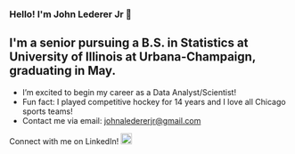 ### Hello! I'm John Lederer Jr 👋

## I'm a senior pursuing a B.S. in Statistics at University of Illinois at Urbana-Champaign, graduating in May.

- I’m excited to begin my career as a Data Analyst/Scientist!
- Fun fact: I played competitive hockey for 14 years and I love all Chicago sports teams!
- Contact me via email: johnaledererjr@gmail.com

Connect with me on LinkedIn!
<a href="https://www.linkedin.com/in/john-lederer-jr/"><img height="20" src="https://github.com/WaylonWalker/WaylonWalker/blob/main/icon/linkedin.png?raw=true"></a>
